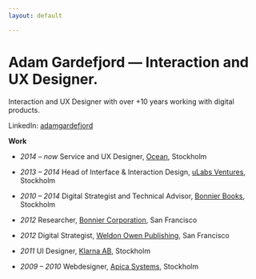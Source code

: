 ```yaml
---
layout: default

---
```


# **Adam Gardefjord** — Interaction and UX Designer.

Interaction and UX Designer with over +10 years working with digital products.


LinkedIn: [adamgardefjord](https://www.linkedin.com/in/gardefjord/)

__Work__

* _2014 – now_
Service and UX Designer,
[Ocean](https://www.ocean.xyz), Stockholm

* _2013 – 2014_
Head of Interface & Interaction Design,
[uLabs Ventures](https://www.linkedin.com/company/ulabs-ventures/about/), Stockholm

* _2010 – 2014_
Digital Strategist and Technical Advisor, [Bonnier Books](https://www.bonnierbooks.com/), Stockholm

* _2012_ 
Researcher, [Bonnier Corporation](https://www.bonniercorp.com/), San Francisco

* _2012_
Digital Strategist, [Weldon Owen Publishing](https://www.weldonowen.com/), San Francisco

* _2011_
UI Designer, [Klarna AB](https://www.klarna.com/se/),  Stockholm

* _2009 – 2010_ 
Webdesigner, [Apica Systems](https://www.apicasystems.com/),  Stockholm

